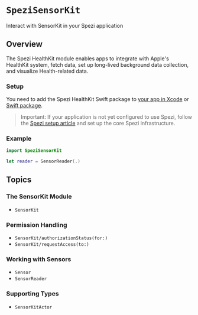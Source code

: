 # ``SpeziSensorKit``

<!--

This source file is part of the SpeziSensorKit open source project

SPDX-FileCopyrightText: 2025 Stanford University and the project authors (see CONTRIBUTORS.md)

SPDX-License-Identifier: MIT
       
-->

Interact with SensorKit in your Spezi application

## Overview
The Spezi HealthKit module enables apps to integrate with Apple's HealthKit system, fetch data, set up long-lived background data collection, and visualize Health-related data.

### Setup
You need to add the Spezi HealthKit Swift package to
 [your app in Xcode](https://developer.apple.com/documentation/xcode/adding-package-dependencies-to-your-app) or
 [Swift package](https://developer.apple.com/documentation/xcode/creating-a-standalone-swift-package-with-xcode#Add-a-dependency-on-another-Swift-package).

> Important: If your application is not yet configured to use Spezi, follow the
 [Spezi setup article](https://swiftpackageindex.com/stanfordspezi/spezi/documentation/spezi/initial-setup) and set up the core Spezi infrastructure. 


### Example

```swift
import SpeziSensorKit

let reader = SensorReader(.)
```



## Topics

### The SensorKit Module
- ``SensorKit``

### Permission Handling
- ``SensorKit/authorizationStatus(for:)``
- ``SensorKit/requestAccess(to:)``

### Working with Sensors 
- ``Sensor``
- ``SensorReader``

### Supporting Types
- ``SensorKitActor``
